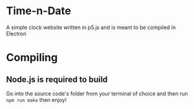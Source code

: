 # Time-n-Date
A simple clock website written in p5.js and is meant to be compiled in Electron

# Compiling
## **Node.js is required to build**
Go into the source code's folder from your terminal of choice and then run `npm run make` then enjoy!
